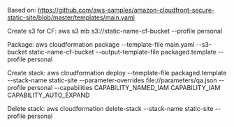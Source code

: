 Based on:
https://github.com/aws-samples/amazon-cloudfront-secure-static-site/blob/master/templates/main.yaml

Create s3 for CF:
aws s3 mb s3://static-name-cf-bucket --profile personal

Package:
aws cloudformation package --template-file main.yaml --s3-bucket static-name-cf-bucket --output-template-file packaged.template --profile personal

Create stack:
aws cloudformation deploy --template-file packaged.template --stack-name static-site --parameter-overrides file://parameters/qa.json --profile personal --capabilities CAPABILITY_NAMED_IAM CAPABILITY_IAM CAPABILITY_AUTO_EXPAND

Delete stack:
aws cloudformation delete-stack --stack-name static-site --profile personal





